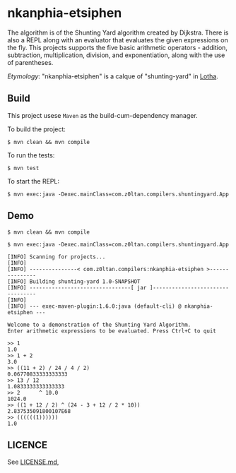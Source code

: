 # nkanphia-etsiphen

The algorithm is of the Shunting Yard algorithm created by Dijkstra. There is also a REPL along with an evaluator that evaluates the given expressions on the fly.
This projects supports the five basic arithmetic operators - addition, subtraction, multiplication, division, and exponentiation, along with the use of parentheses.

*Etymology*: "nkanphia-etsiphen" is a calque of "shunting-yard" in [Lotha](https://en.wikipedia.org/wiki/Lotha_language).

## Build

This project usese `Maven` as the build-cum-dependency manager.

To build the project:

```
$ mvn clean && mvn compile
```

To run the tests:

```
$ mvn test
```

To start the REPL:

```
$ mvn exec:java -Dexec.mainClass=com.z0ltan.compilers.shuntingyard.App
```

## Demo

```
$ mvn clean && mvn compile

$ mvn exec:java -Dexec.mainClass=com.z0ltan.compilers.shuntingyard.App

[INFO] Scanning for projects...
[INFO]
[INFO] ---------------< com.z0ltan.compilers:nkanphia-etsiphen >---------------
[INFO] Building shunting-yard 1.0-SNAPSHOT
[INFO] --------------------------------[ jar ]---------------------------------
[INFO]
[INFO] --- exec-maven-plugin:1.6.0:java (default-cli) @ nkanphia-etsiphen ---

Welcome to a demonstration of the Shunting Yard Algorithm.
Enter arithmetic expressions to be evaluated. Press Ctrl+C to quit

>> 1
1.0
>> 1 + 2
3.0
>> ((11 + 2) / 24 / 4 / 2)
0.06770833333333333
>> 13 / 12
1.0833333333333333
>> 2      ^ 10.0
1024.0
>> ((1 + 12 / 2) ^ (24 - 3 + 12 / 2 * 10))
2.837535091800107E68
>> ((((((1))))))
1.0
```

## LICENCE

See [LICENSE.md](LICENSE.md),